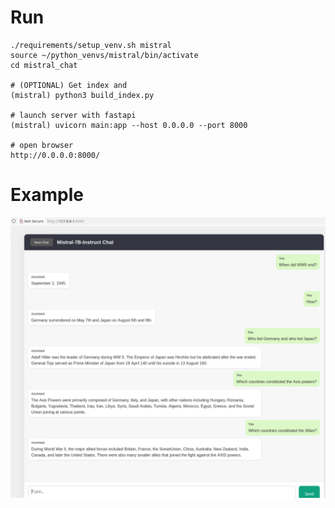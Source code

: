 # Run

```terminal
./requirements/setup_venv.sh mistral
source ~/python_venvs/mistral/bin/activate
cd mistral_chat

# (OPTIONAL) Get index and 
(mistral) python3 build_index.py

# launch server with fastapi
(mistral) uvicorn main:app --host 0.0.0.0 --port 8000

# open browser
http://0.0.0.0:8000/
```

# Example

<img src="img/chat_example.png" alt="drawing" width="1000"/>
